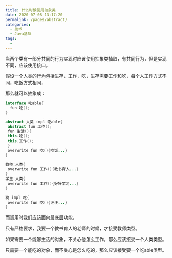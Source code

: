 ```yaml
---
title: 什么时候使用抽象类
date: 2020-07-08 13:17:20
permalink: /pages/abstract/
categories: 
  - 技术
  - Java基础
tags: 
  - 
---
```

当两个类有一部分共同的行为实现时应该使用抽象类抽取，有共同行为，但是实现不同，应该使用接口。

假设一个人类的行为包括生存，工作，吃，生存需要工作和吃，每个人工作方式不同，吃饭方式相同，

那么就可以抽象成：

```java
interface 吃able{
  fun 吃();
} 

abstract 人类 impl 吃able{
 abstract fun 工作();
 fun 生活(){
 this.吃();
 this.工作();
 }
 overwrite fun 吃(){吃饭...}
}

教师:人类{
 overwrite fun 工作(){教书育人...}
}
学生:人类{
 overwrite fun 工作(){好好学习...}
}

狗 impl 吃{
 overwrite fun 吃(){汪汪...}
}
```

而调用时我们应该面向最底层功能，

只有严格要求，我要一个教书育人的老师的时候，才接受教师类型。

如果需要一个能够生活的对象，不关心他怎么工作，那么应该接受一个人类类型。

只需要一个能吃的对象，而不关心是怎么吃的，那么应该接受要一个吃able类型。

